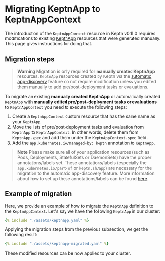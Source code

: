 # Migrating KeptnApp to KeptnAppContext

The introduction of the `KeptnAppContext` resource
in Keptn v0.11.0
requires modifications to existing
[KeptnApp](../../reference/crd-reference/app.md)
resources that were generated manually.
This page gives instructions for doing that.

## Migration steps

> **Warning**
Migration is only required for
**manually created KeptnApp** resources.
`KeptnApp` resources created by
Keptn via the
[automatic app-discovery](../../guides/auto-app-discovery.md)
feature do not require modification
unless you edited them manually to add pre/post-deployment tasks
or evaluations.

To migrate an existing **manually created KeptnApp** or
automatically created `KeptnApp` with
**manually edited pre/post-deployment tasks or evaluations**
to `KeptnAppContext` you need to execute the following steps:

1. Create a `KeptnAppContext` custom resource that has the same name
as your `KeptnApp`.
2. Move the lists of pre/post-deployment tasks and evaluation from `KeptnApp`
to `KeptnAppContext`.
In other words, delete them from `KeptnApp.spec` and add them under the `KeptnAppContext.spec` field.
3. Add the `app.kubernetes.io/managed-by: keptn` annotation
to `KeptnApp`.

> **Note**
Please make sure all of your application resources
(such as Pods, Deployments, StatefulSets or DaemonSets)
have the proper annotations/labels set.
These annotations/labels (especially the
`app.kubernetes.io/part-of` or `keptn.sh/app`)
are necessary for the migration to the
automatic app-discovery feature.
More information about how to set up these annotations/labels
can be found [here](../../guides/integrate.md#basic-annotations).

## Example of migration

Here, we provide an example of how to
migrate the `KeptnApp` definition to the `KeptnAppContext`.
Let's say we have the following `KeptnApp` in our cluster:

```yaml
{% include "./assets/keptnapp.yaml" %}
```

Applying the migration steps from the previous subsection, we get the
following result:

```yaml
{% include "./assets/keptnapp-migrated.yaml" %}
```

These modified resources can be now applied to your cluster.
